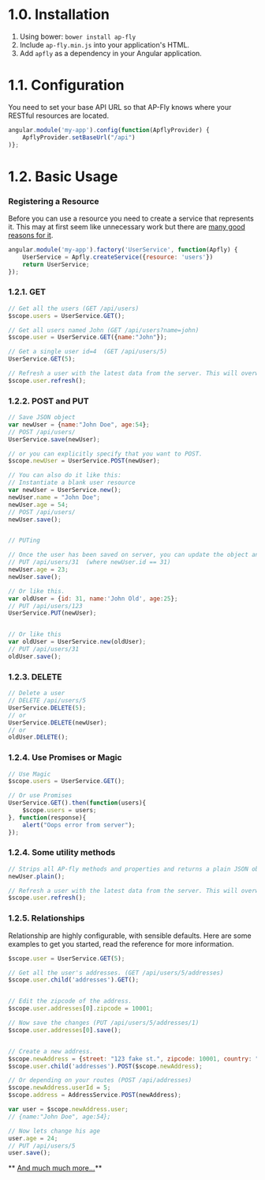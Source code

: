 # 1.0.  Installation
1. Using bower:  `bower install ap-fly`
2. Include `ap-fly.min.js` into your application's HTML.
3. Add `apfly` as a dependency in your Angular application.


# 1.1.  Configuration
You need to set your base API URL so that AP-Fly knows where your RESTful resources are located.
```javascript
angular.module('my-app').config(function(ApflyProvider) {
    ApflyProvider.setBaseUrl("/api")
)};
```


# 1.2.  Basic Usage
### Registering a Resource
Before you can use a resource you need to create a service that represents it. This may at first seem like unnecessary work but there are [many good reasons for it]().
```javascript
angular.module('my-app').factory('UserService', function(Apfly) {
    UserService = Apfly.createService({resource: 'users'})
    return UserService;
});
```


### 1.2.1. GET
```javascript
// Get all the users (GET /api/users)
$scope.users = UserService.GET();

// Get all users named John (GET /api/users?name=john)
$scope.user = UserService.GET({name:"John"});

// Get a single user id=4  (GET /api/users/5)
UserService.GET(5);

// Refresh a user with the latest data from the server. This will overwrite any properties on the user object.
$scope.user.refresh();
```


### 1.2.2. POST and PUT
```javascript
// Save JSON object
var newUser = {name:"John Doe", age:54};
// POST /api/users/
UserService.save(newUser);

// or you can explicitly specify that you want to POST.
$scope.newUser = UserService.POST(newUser);

// You can also do it like this:
// Instantiate a blank user resource
var newUser = UserService.new();
newUser.name = "John Doe";
newUser.age = 54;
// POST /api/users/
newUser.save();


// PUTing

// Once the user has been saved on server, you can update the object and simply call .save() 
// PUT /api/users/31  (where newUser.id == 31)
newUser.age = 23;
newUser.save();

// Or like this.
var oldUser = {id: 31, name:'John Old', age:25};
// PUT /api/users/123
UserService.PUT(newUser);


// Or like this
var oldUser = UserService.new(oldUser);
// PUT /api/users/31
oldUser.save();
```


### 1.2.3. DELETE
```javascript
// Delete a user
// DELETE /api/users/5
UserService.DELETE(5);
// or
UserService.DELETE(newUser);
// or
oldUser.DELETE();
```


### 1.2.4. Use Promises or Magic
```javascript
// Use Magic
$scope.users = UserService.GET();

// Or use Promises
UserService.GET().then(function(users){
    $scope.users = users;
}, function(response){
    alert("Oops error from server");
});
```



### 1.2.4. Some utility methods
```javascript
// Strips all AP-fly methods and properties and returns a plain JSON object.
newUser.plain();

// Refresh a user with the latest data from the server. This will overwrite any properties on the user object.
$scope.user.refresh();
```



### 1.2.5. Relationships
Relationship are highly configurable, with sensible defaults. Here are some examples to get you started, read the reference for more information.
```javascript
$scope.user = UserService.GET(5);

// Get all the user's addresses. (GET /api/users/5/addresses)
$scope.user.child('addresses').GET();


// Edit the zipcode of the address.
$scope.user.addresses[0].zipcode = 10001;

// Now save the changes (PUT /api/users/5/addresses/1)
$scope.user.addresses[0].save();


// Create a new address.
$scope.newAddress = {street: "123 fake st.", zipcode: 10001, country: "usa"};
$scope.user.child('addresses').POST($scope.newAddress);

// Or depending on your routes (POST /api/addresses)
$scope.newAddress.userId = 5;
$scope.address = AddressService.POST(newAddress);

var user = $scope.newAddress.user;
// {name:"John Doe", age:54};

// Now lets change his age
user.age = 24;
// PUT /api/users/5
user.save();


```

** [And much much more...]()**
